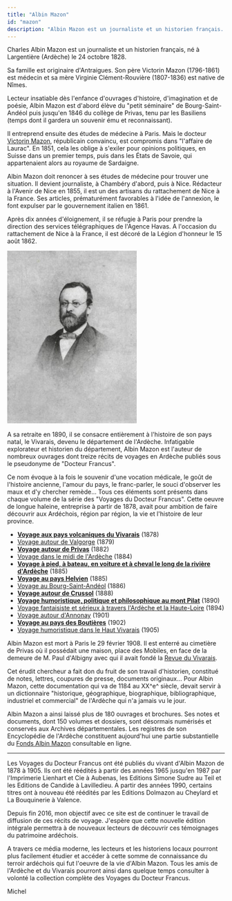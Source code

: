 ```yaml
---
title: "Albin Mazon"
id: "mazon"
description: "Albin Mazon est un journaliste et un historien français. Sous le pseudonyme de Docteur Francus, il est l'auteur de nombreux ouvrages dont des récits de voyages en Ardèche"
---
```


Charles Albin Mazon est un journaliste et un historien français, né à
Largentière (Ardèche) le 24 octobre 1828.

Sa famille est originaire d'Antraigues. Son père Victorin Mazon (1796-1861) est
médecin et sa mère Virginie Clément-Rouvière (1807-1836) est native de Nîmes.

Lecteur insatiable dès l'enfance d'ouvrages d'histoire, d'imagination et de
poésie, Albin Mazon est d'abord élève du "petit séminaire" de Bourg-Saint-Andéol
puis jusqu'en 1846 du collège de Privas, tenu par les Basiliens (temps dont il
gardera un souvenir ému et reconnaissant).

Il entreprend ensuite des études de médecine à Paris. Mais le docteur [Victorin
Mazon](https://1851.fr/hommes/mazon/), républicain convaincu, est compromis dans
"l'affaire de Laurac". En 1851, cela les oblige à s'exiler pour opinions
politiques, en Suisse dans un premier temps, puis dans les États de Savoie, qui
appartenaient alors au royaume de Sardaigne.

Albin Mazon doit renoncer à ses études de médecine pour trouver une situation.
Il devient journaliste, à Chambéry d'abord, puis à Nice. Rédacteur à l'Avenir de
Nice en 1855, il est un des artisans du rattachement de Nice à la France. Ses
articles, prématurément favorables à l'idée de l'annexion, le font expulser par
le gouvernement italien en 1861.

Après dix années d'éloignement, il se réfugie à Paris pour prendre la direction
des services télégraphiques de l'Agence Havas. A l'occasion du rattachement de
Nice à la France, il est décoré de la Légion d'honneur le 15 août 1862.

<div class="img">

![Charles Albin Mazon](./images/docteur-francus.jpg)

</div>

A sa retraite en 1890, il se consacre entièrement à l'histoire de son pays
natal, le Vivarais, devenu le département de l'Ardèche. Infatigable explorateur
et historien du département, Albin Mazon est l'auteur de nombreux ouvrages dont
treize récits de voyages en Ardèche publiés sous le pseudonyme de "Docteur
Francus".

Ce nom évoque à la fois le souvenir d'une vocation médicale, le goût de
l'histoire ancienne, l'amour du pays, le franc-parler, le souci d'observer les
maux et d'y chercher remède... Tous ces éléments sont présents dans chaque
volume de la série des "<span class='strong'>Voyages du Docteur Francus</span>".
Cette oeuvre de longue haleine, entreprise à partir de 1878, avait pour ambition
de faire découvrir aux Ardéchois, région par région, la vie et l'histoire de
leur province.

* [__Voyage aux pays volcaniques du Vivarais__](./vivarais/) (1878)
* [Voyage autour de Valgorge](./valgorge/) (1879)
* [__Voyage autour de Privas__](./privas/) (1882)
* [Voyage dans le midi de l'Ardèche](./midi-ardeche/) (1884)
* [__Voyage à pied, à bateau, en voiture et à cheval le long de la rivière d'Ardèche__](./riviere-ardeche/) (1885)
* [__Voyage au pays Helvien__](./helvien/) (1885)
* [Voyage au Bourg-Saint-Andéol](./bourg-st-andeol/) (1886)
* [__Voyage autour de Crussol__](./crussol/) (1888)
* [__Voyage humoristique, politique et philosophique au mont Pilat__](./pilat/) (1890)
* [Voyage fantaisiste et sérieux à travers l'Ardèche et la Haute-Loire](./haute-loire/) (1894)
* [Voyage autour d'Annonay](./annonay/) (1901)
* [__Voyage au pays des Boutières__](./boutieres/) (1902)
* [Voyage humoristique dans le Haut Vivarais](./haut-vivarais) (1905)

Albin Mazon est mort à Paris le 29 février 1908. Il est enterré au cimetière de
Privas où il possédait une maison, place des Mobiles, en face de la demeure de
M. Paul d'Albigny avec qui il avait fondé la
[Revue du Vivarais](http://www.revueduvivarais.fr/).

Cet érudit chercheur a fait don du fruit de son travail d'historien, constitué
de notes, lettres, coupures de presse, documents originaux... Pour Albin Mazon,
cette documentation qui va de 1184 au XX^e^ siècle, devait servir à un
dictionnaire "historique, géographique, biographique, bibliographique,
industriel et commercial" de l'Ardèche qui n'a jamais vu le jour.

Albin Mazon a ainsi laissé plus de 180 ouvrages et brochures. Ses notes et
documents, dont 150 volumes et dossiers, sont désormais numérisés et conservés
aux Archives départementales. Les registres de son Encyclopédie de l'Ardèche
constituent aujourd'hui une partie substantielle du [Fonds Albin
Mazon](https://archives.ardeche.fr/n/fonds-mazon/n:103) consultable en ligne.

---

Les Voyages du Docteur Francus ont été publiés du vivant d'Albin Mazon de 1878 à
1905. Ils ont été réédités à partir des années 1965 jusqu'en 1987 par
l'Imprimerie Lienhart et Cie à Aubenas, les Editions Simone Sudre au Teil et les
Editions de Candide à Lavilledieu. A partir des années 1990, certains titres ont
à nouveau été réédités par les Editions Dolmazon au Cheylard et La Bouquinerie
à Valence.

Depuis fin 2016, mon objectif avec ce site est de continuer le travail de
diffusion de ces récits de voyage. J'espère que cette nouvelle édition intégrale
permettra à de nouveaux lecteurs de découvrir ces témoignages du patrimoine
ardéchois.

A travers ce média moderne, les lecteurs et les historiens locaux pourront plus
facilement étudier et accéder à cette somme de connaissance du terroir ardéchois
qui fut l'oeuvre de la vie d'Albin Mazon. Tous les amis de l'Ardèche et du
Vivarais pourront ainsi dans quelque temps consulter à volonté la collection
complète des Voyages du Docteur Francus.

<div class="end">

<span title="michelc at gmail">Michel</span>

</div>
